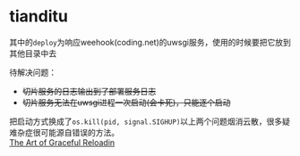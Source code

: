 # tianditu  
其中的`deploy`为响应weehook(coding.net)的uwsgi服务，使用的时候要把它放到其他目录中去  

待解决问题：  

* ~~切片服务的日志输出到了部署服务日志~~ 
* ~~切片服务无法在uwsgi进程一次启动(会卡死)，只能逐个启动~~  

把启动方式换成了`os.kill(pid, signal.SIGHUP)`以上两个问题烟消云散，很多疑难杂症很可能源自错误的方法。  
[The Art of Graceful Reloadin](http://uwsgi-docs.readthedocs.io/en/latest/articles/TheArtOfGracefulReloading.html)
